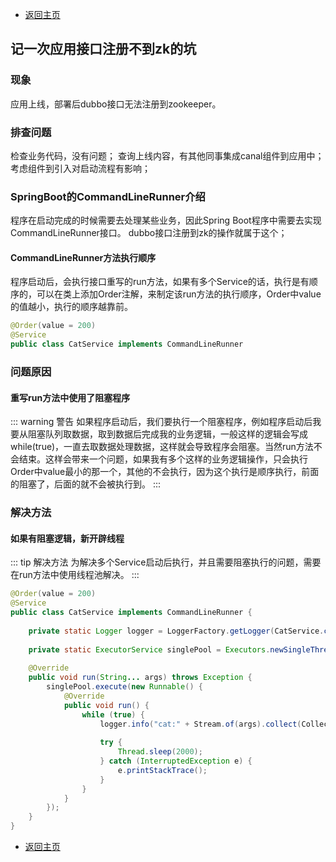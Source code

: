 * [返回主页](../home.md)
## 记一次应用接口注册不到zk的坑
### 现象
应用上线，部署后dubbo接口无法注册到zookeeper。

### 排查问题
检查业务代码，没有问题；
查询上线内容，有其他同事集成canal组件到应用中；
考虑组件到引入对启动流程有影响；

### SpringBoot的CommandLineRunner介绍
程序在启动完成的时候需要去处理某些业务，因此Spring Boot程序中需要去实现CommandLineRunner接口。
dubbo接口注册到zk的操作就属于这个；
#### CommandLineRunner方法执行顺序
程序启动后，会执行接口重写的run方法，如果有多个Service的话，执行是有顺序的，可以在类上添加Order注解，来制定该run方法的执行顺序，Order中value的值越小，执行的顺序越靠前。
```java
@Order(value = 200)
@Service
public class CatService implements CommandLineRunner
```
### 问题原因
#### 重写run方法中使用了阻塞程序
::: warning 警告
如果程序启动后，我们要执行一个阻塞程序，例如程序启动后我要从阻塞队列取数据，取到数据后完成我的业务逻辑，一般这样的逻辑会写成while(true)，一直去取数据处理数据，这样就会导致程序会阻塞。当然run方法不会结束。这样会带来一个问题，如果我有多个这样的业务逻辑操作，只会执行Order中value最小的那一个，其他的不会执行，因为这个执行是顺序执行，前面的阻塞了，后面的就不会被执行到。
:::

### 解决方法
#### 如果有阻塞逻辑，新开辟线程
::: tip 解决方法
为解决多个Service启动后执行，并且需要阻塞执行的问题，需要在run方法中使用线程池解决。
:::

```java {11}
@Order(value = 200)
@Service
public class CatService implements CommandLineRunner {
 
    private static Logger logger = LoggerFactory.getLogger(CatService.class);
 
    private static ExecutorService singlePool = Executors.newSingleThreadExecutor();
 
    @Override
    public void run(String... args) throws Exception {
        singlePool.execute(new Runnable() {
            @Override
            public void run() {
                while (true) {
                    logger.info("cat:" + Stream.of(args).collect(Collectors.joining("-")));
 
                    try {
                        Thread.sleep(2000);
                    } catch (InterruptedException e) {
                        e.printStackTrace();
                    }
                }
            }
        });
    }
}
```
* [返回主页](../home.md)